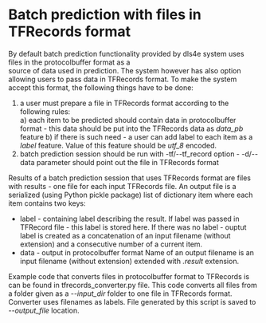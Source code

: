 # Batch prediction with files in TFRecords format

By default batch prediction functionality provided by dls4e system uses files in the protocolbuffer format as a  
source of data used in prediction. The system however has also option allowing users to pass data in TFRecords
format. To make the system accept this format, the following things have to be done:
1) a user must prepare a file in TFRecords format according to the following rules:  
a) each item to be predicted should contain data in protocolbuffer format - this data should be put into
the TFRecords data as _data_pb_ feature
b) if there is such need - a user can add label to each item as a _label_ feature. Value of this feature
should be _utf_8_ encoded. 
2) batch prediction session should be run with -tf/--tf_record option - -d/--data parameter should point out
the file in TFRecords format

Results of a batch prediction session that uses TFRecords format are files with results - one file for each
input TFRecords file. An output file is a serialized (using Python pickle package) list of dictionary item where
each item contains two keys:
- label - containing label describing the result. If label was passed in TFRecord file - this label is stored here. 
If there was no label - ouptut label is created as a concatenation of an input filename (without extension) and
a consecutive number of a current item.
- data - output in protocolbuffer format
Name of an output filename is an input filename (without extension) extended with _.result_ extension. 

Example code that converts files in protocolbuffer format to TFRecords is can be found in tfrecords_converter.py file. 
This code converts all files from a folder given as a _--input_dir_ folder to one file in TFRecords format. Converter
uses filenames as labels. File generated by this script is saved to _--output_file_ location.